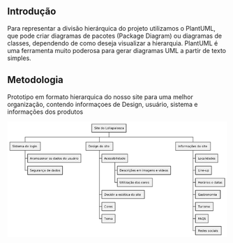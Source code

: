 ## Introdução
<p>Para representar a divisão hierárquica do projeto utilizamos o PlantUML, que pode criar diagramas de pacotes (Package Diagram) ou diagramas de classes, dependendo de como deseja visualizar a hierarquia. PlantUML é uma ferramenta muito poderosa para gerar diagramas UML a partir de texto simples.</p>

## Metodologia
<p> Prototipo em formato hierarquica do nosso site para uma melhor organização, contendo informaçoes de Design, usuário, sistema e informações dos produtos<p>

![AHT text](../assets/AHT/AHT.png)
 